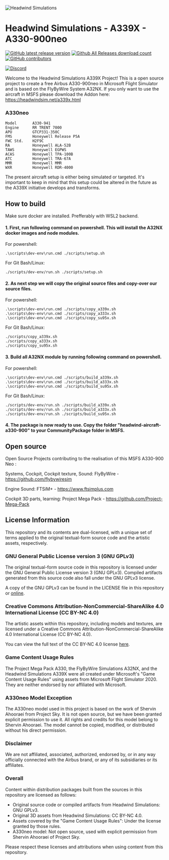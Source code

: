 ![Headwind Simulations](https://headwindsim.net/assets/images/headwind-logo-light.png)

# Headwind Simulations - A339X - A330-900neo

[![GitHub latest release version](https://img.shields.io/github/v/release/headwind-msfs/a330-900.svg?style=for-the-badge)](https://github.com/headwind-msfs/a330-900/releases/latest)
[![Github All Releases download count](https://img.shields.io/github/downloads/headwind-msfs/a330-900/total?style=for-the-badge&color=dd6b20)](https://github.com/headwind-msfs/a330-900/releases/latest)
[![GitHub contributors](https://img.shields.io/github/contributors/headwind-msfs/a330-900.svg?style=for-the-badge&color=dd6b20)](https://github.com/headwind-msfs/a330-900/graphs/contributors)

[![Discord](https://img.shields.io/discord/965000103150645258?label=Discord&style=for-the-badge&color=dd6b20)](https://discord.com/invite/headwindsim)

Welcome to the Headwind Simulations A339X Project! This is a open source project to create a free Airbus A330-900neo in Microsoft Flight Simulator and is based on the FlyByWire System A32NX. If you only want to use the aircraft in MSFS please download the Addon here: https://headwindsim.net/a339x.html

### A330neo

 ```
 Model       A330-941
 Engine      RR TRENT 7000
 APU         GTCP331-350C
 FMS         Honeywell Release P5A
 FWC Std.    H2F9C
 RA          Honeywell ALA-52B
 TAWS        Honeywell EGPWS
 ACAS        Honeywell TPA-100B
 ATC         Honeywell TRA-67A
 MMR         Honeywell MMR
 WXR         Honeywell RDR-4000
 ```
The present aircraft setup is either being simulated or targeted. It's important to keep in mind that this setup could be altered in the future as the A339X initiative develops and transforms.


## How to build
Make sure docker are installed. Prefferably with WSL2 backend.

#### 1. First, run following command on powershell. This will install the A32NX docker images and node modules.

For powershell:
```shell
.\scripts\dev-env\run.cmd ./scripts/setup.sh
```
For Git Bash/Linux:
```shell
./scripts/dev-env/run.sh ./scripts/setup.sh
```
#### 2. As next step we will copy the original source files and copy-over our source files.

For powershell:
```shell
.\scripts\dev-env\run.cmd ./scripts/copy_a339x.sh
.\scripts\dev-env\run.cmd ./scripts/copy_a333x.sh
.\scripts\dev-env\run.cmd ./scripts/copy_su95x.sh
```
For Git Bash/Linux:
```shell
./scripts/copy_a339x.sh
./scripts/copy_a333x.sh
./scripts/copy_su95x.sh
```

#### 3. Build all A32NX module by running following command on powershell.

For powershell:
```shell
.\scripts\dev-env\run.cmd ./scripts/build_a339x.sh
.\scripts\dev-env\run.cmd ./scripts/build_a333x.sh
.\scripts\dev-env\run.cmd ./scripts/build_su95x.sh
```
For Git Bash/Linux:
```shell
./scripts/dev-env/run.sh ./scripts/build_a339x.sh
./scripts/dev-env/run.sh ./scripts/build_a333x.sh
./scripts/dev-env/run.sh ./scripts/build_su95x.sh
```

#### 4. The package is now ready to use. Copy the folder "headwind-aircraft-a330-900" to your CommunityPackage folder in MSFS.

## Open source
Open Source Projects contributing to the realisation of this MSFS A330-900 Neo :

Systems, Cockpit, Cockpit texture, Sound: FlyByWire - https://github.com/flybywiresim

Engine Sound: FTSiM+ - https://www.ftsimplus.com

Cockpit 3D parts, learning: Project Mega Pack - https://github.com/Project-Mega-Pack


## License Information

This repository and its contents are dual-licensed, with a unique set of terms applied to the original textual-form source code and the artistic assets, respectively.

### GNU General Public License version 3 (GNU GPLv3)

The original textual-form source code in this repository is licensed under the GNU General Public License version 3 (GNU GPLv3). Compiled artifacts generated from this source code also fall under the GNU GPLv3 license.

A copy of the GNU GPLv3 can be found in the LICENSE file in this repository or [online](https://www.gnu.org/licenses/gpl-3.0.html).

### Creative Commons Attribution-NonCommercial-ShareAlike 4.0 International License (CC BY-NC 4.0)

The artistic assets within this repository, including models and textures, are licensed under a Creative Commons Attribution-NonCommercial-ShareAlike 4.0 International License (CC BY-NC 4.0).

You can view the full text of the CC BY-NC 4.0 license [here](https://creativecommons.org/licenses/by-nc-sa/4.0/).

### Game Content Usage Rules

The Project Mega Pack A330, the FlyByWire Simulations A32NX, and the Headwind Simulations A339X were all created under Microsoft's "Game Content Usage Rules" using assets from Microsoft Flight Simulator 2020. They are neither endorsed by nor affiliated with Microsoft.

### A330neo Model Exception

The A330neo model used in this project is based on the work of Shervin Ahooraei from Project Sky. It is not open source, but we have been granted explicit permission to use it. All rights and credits for this model belong to Shervin Ahooraei. The model cannot be copied, modified, or distributed without his direct permission.

### Disclaimer

We are not affiliated, associated, authorized, endorsed by, or in any way officially connected with the Airbus brand, or any of its subsidiaries or its affiliates.

### Overall

Content within distribution packages built from the sources in this repository are licensed as follows:

- Original source code or compiled artifacts from Headwind Simulations: GNU GPLv3.
- Original 3D assets from Headwind Simulations: CC BY-NC 4.0.
- Assets covered by the "Game Content Usage Rules": Under the license granted by those rules.
- A330neo model: Not open source, used with explicit permission from Shervin Ahooraei of Project Sky.

Please respect these licenses and attributions when using content from this repository.

